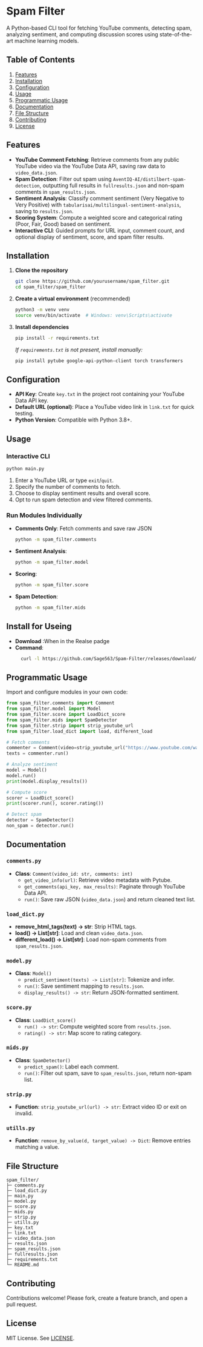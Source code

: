 # Spam Filter

A Python-based CLI tool for fetching YouTube comments, detecting spam, analyzing sentiment, and computing discussion scores using state-of-the-art machine learning models.

## Table of Contents
1. [Features](#features)
2. [Installation](#installation)
3. [Configuration](#configuration)
4. [Usage](#usage)
5. [Programmatic Usage](#programmatic-usage)
6. [Documentation](#documentation)
7. [File Structure](#file-structure)
8. [Contributing](#contributing)
9. [License](#license)

## Features
- **YouTube Comment Fetching**: Retrieve comments from any public YouTube video via the YouTube Data API, saving raw data to `video_data.json`.
- **Spam Detection**: Filter out spam using `AventIQ-AI/distilbert-spam-detection`, outputting full results in `fullresults.json` and non-spam comments in `spam_results.json`.
- **Sentiment Analysis**: Classify comment sentiment (Very Negative to Very Positive) with `tabularisai/multilingual-sentiment-analysis`, saving to `results.json`.
- **Scoring System**: Compute a weighted score and categorical rating (Poor, Fair, Good) based on sentiment.
- **Interactive CLI**: Guided prompts for URL input, comment count, and optional display of sentiment, score, and spam filter results.

## Installation
1. **Clone the repository**
   ```bash
   git clone https://github.com/yourusername/spam_filter.git
   cd spam_filter/spam_filter
   ```
2. **Create a virtual environment** (recommended)
   ```bash
   python3 -m venv venv
   source venv/bin/activate  # Windows: venv\Scripts\activate
   ```
3. **Install dependencies**
   ```bash
   pip install -r requirements.txt
   ```
   *If `requirements.txt` is not present, install manually:*
   ```bash
   pip install pytube google-api-python-client torch transformers
   ```

## Configuration
- **API Key**: Create `key.txt` in the project root containing your YouTube Data API key.
- **Default URL (optional)**: Place a YouTube video link in `link.txt` for quick testing.
- **Python Version**: Compatible with Python 3.8+.

## Usage
### Interactive CLI
```bash
python main.py
```
1. Enter a YouTube URL or type `exit`/`quit`.
2. Specify the number of comments to fetch.
3. Choose to display sentiment results and overall score.
4. Opt to run spam detection and view filtered comments.

### Run Modules Individually
- **Comments Only**: Fetch comments and save raw JSON
  ```bash
  python -m spam_filter.comments
  ```
- **Sentiment Analysis**:
  ```bash
  python -m spam_filter.model
  ```
- **Scoring**:
  ```bash
  python -m spam_filter.score
  ```
- **Spam Detection**:
  ```bash
  python -m spam_filter.mids
  ```

## Install for Useing
- **Download** :When in the Realse padge 
- **Command**:
  ```bash
    curl -l https://github.com/Sage563/Spam-Filter/releases/download/1.0/zip.7z
  ```
## Programmatic Usage
Import and configure modules in your own code:

```python
from spam_filter.comments import Comment
from spam_filter.model import Model
from spam_filter.score import LoadDict_score
from spam_filter.mids import SpamDetector
from spam_filter.strip import strip_youtube_url
from spam_filter.load_dict import load, different_load

# Fetch comments
commenter = Comment(video=strip_youtube_url("https://www.youtube.com/watch?v=..."), comments=100)
texts = commenter.run()

# Analyze sentiment
model = Model()
model.run()
print(model.display_results())

# Compute score
scorer = LoadDict_score()
print(scorer.run(), scorer.rating())

# Detect spam
detector = SpamDetector()
non_spam = detector.run()
```

## Documentation
### `comments.py`
- **Class**: `Comment(video_id: str, comments: int)`
  - `get_video_info(url)`: Retrieve video metadata with Pytube.
  - `get_comments(api_key, max_results)`: Paginate through YouTube Data API.
  - `run()`: Save raw JSON (`video_data.json`) and return cleaned text list.

### `load_dict.py`
- **remove_html_tags(text) -> str**: Strip HTML tags.
- **load() -> List[str]**: Load and clean `video_data.json`.
- **different_load() -> List[str]**: Load non-spam comments from `spam_results.json`.

### `model.py`
- **Class**: `Model()`
  - `predict_sentiment(texts) -> List[str]`: Tokenize and infer.
  - `run()`: Save sentiment mapping to `results.json`.
  - `display_results() -> str`: Return JSON-formatted sentiment.

### `score.py`
- **Class**: `LoadDict_score()`
  - `run() -> str`: Compute weighted score from `results.json`.
  - `rating() -> str`: Map score to rating category.

### `mids.py`
- **Class**: `SpamDetector()`
  - `predict_spam()`: Label each comment.
  - `run()`: Filter out spam, save to `spam_results.json`, return non-spam list.

### `strip.py`
- **Function**: `strip_youtube_url(url) -> str`: Extract video ID or exit on invalid.

### `utills.py`
- **Function**: `remove_by_value(d, target_value) -> Dict`: Remove entries matching a value.

## File Structure
```plaintext
spam_filter/
├─ comments.py
├─ load_dict.py
├─ main.py
├─ model.py
├─ score.py
├─ mids.py
├─ strip.py
├─ utills.py
├─ key.txt
├─ link.txt
├─ video_data.json
├─ results.json
├─ spam_results.json
├─ fullresults.json
├─ requirements.txt
└─ README.md
```

## Contributing
Contributions welcome! Please fork, create a feature branch, and open a pull request.

## License
MIT License. See [LICENSE](LICENSE).

